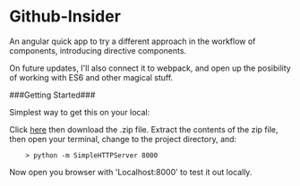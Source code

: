 # Github-Insider

An angular quick app to try a different approach in the workflow of components, introducing directive components.

On future updates, I'll also connect it to webpack, and open up the posibility of working with ES6 and other magical stuff.

###Getting Started###

Simplest way to get this on your local:

Click [here](https://github.com/Tora1024/Github-Insider/archive/master.zip) then download the .zip file.  Extract the contents of the zip file, then open your terminal, change to the project directory, and:

```
	> python -m SimpleHTTPServer 8000
```

Now open you browser with 'Localhost:8000' to test it out locally.
